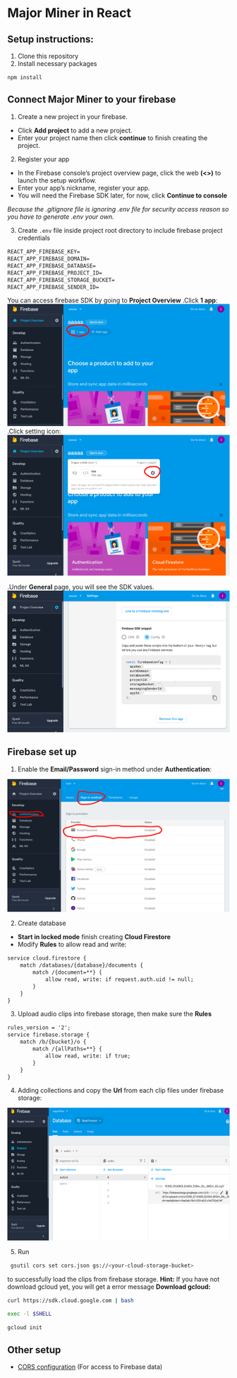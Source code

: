 # Major Miner in React

## Setup instructions:
1. Clone this repository
2. Install necessary packages
```bash
npm install
```
## Connect Major Miner to your firebase

1. Create a new project in your firebase.
- Click **Add project** to add a new project.
- Enter your project name then click **continue** to finish creating the project.

2. Register your app
- In the Firebase console’s project overview page, click the web **(<>)** to launch the setup workflow.
- Enter your app’s nickname, register your app.
- You will need the Firebase SDK later, for now, click **Continue to console**

*Because the .gitignore file is ignoring .env file for security access reason so you have to generate .env your own.*

3. Create `.env` file inside project root directory to include firebase project credentials
```
REACT_APP_FIREBASE_KEY=
REACT_APP_FIREBASE_DOMAIN=
REACT_APP_FIREBASE_DATABASE=
REACT_APP_FIREBASE_PROJECT_ID=
REACT_APP_FIREBASE_STORAGE_BUCKET=
REACT_APP_FIREBASE_SENDER_ID=
```
You can access firebase SDK by going to **Project Overview**
.Click **1 app**:
<img src="images/1app.png" />
.Click setting icon:
<img src="images/settingicon.png" />

.Under **General** page, you will see the SDK values.
<img src="images/SDK.png"  />

## Firebase set up

1. Enable the **Email/Password** sign-in method under **Authentication**:
<img src="images/signInMethod.png" width="800" height="300"/>

2. Create database
- **Start in locked mode** finish creating **Cloud Firestore**
- Modify **Rules** to allow read and write:
```
service cloud.firestore {
    match /databases/{database}/documents {
        match /{document=**} {
            allow read, write: if request.auth.uid != null;
        }
    }
}
```
3. Upload audio clips into firebase storage, then make sure the **Rules**
```
rules_version = '2';
service firebase.storage {
    match /b/{bucket}/o {
        match /{allPaths=**} {
            allow read, write: if true;
        }
    }
}
```
4. Adding collections and copy the **Url** from each clip files under firebase storage:
<img src="images/collections.png" width="800" height="300"/>

5. Run
```bash
 gsutil cors set cors.json gs://<your-cloud-storage-bucket>
```
to successfully load the clips from firebase storage.
**Hint:**
If you have not download gcloud yet, you will get a error message
**Download gcloud:**
```bash
curl https://sdk.cloud.google.com | bash
```
```bash
exec -l $SHELL
```
```bash
gcloud init
```
## Other setup
- [CORS configuration](https://firebase.google.com/docs/storage/web/download-files#cors_configuration) (For access to Firebase data)
